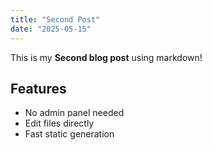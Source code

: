 ```yaml
---
title: "Second Post"
date: "2025-05-15"
---
```


This is my **Second blog post** using markdown!

## Features

- No admin panel needed
- Edit files directly
- Fast static generation
